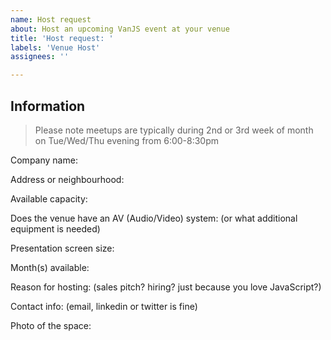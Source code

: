 ```yaml
---
name: Host request
about: Host an upcoming VanJS event at your venue
title: 'Host request: '
labels: 'Venue Host'
assignees: ''

---
```


## Information

> Please note meetups are typically during 2nd or 3rd week of month on Tue/Wed/Thu evening from 6:00-8:30pm

Company name:

Address or neighbourhood:

Available capacity:

Does the venue have an AV (Audio/Video) system: (or what additional equipment is needed)

Presentation screen size:

Month(s) available:

Reason for hosting: (sales pitch? hiring? just because you love JavaScript?)

Contact info: (email, linkedin or twitter is fine)

Photo of the space:
